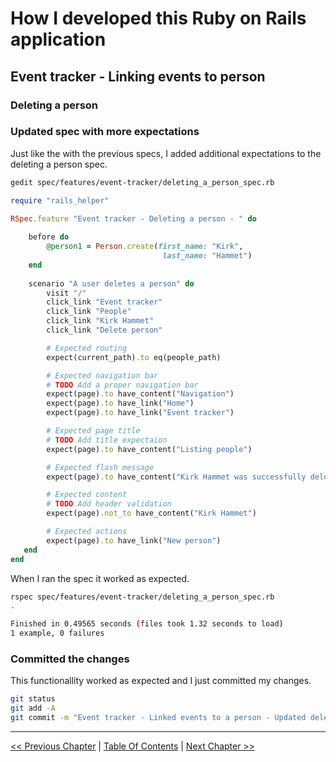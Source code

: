# How I developed this Ruby on Rails application #


## Event tracker - Linking events to person ##


### Deleting a person ###


### Updated spec with more expectations ###
Just like the with the previous specs, I added additional expectations to the deleting a person spec.
```bash
gedit spec/features/event-tracker/deleting_a_person_spec.rb
```

```ruby
require "rails_helper"

RSpec.feature "Event tracker - Deleting a person - " do
    
    before do
        @person1 = Person.create(first_name: "Kirk",
                                  last_name: "Hammet") 
    end
    
    scenario "A user deletes a person" do
        visit "/"
        click_link "Event tracker"
        click_link "People"
        click_link "Kirk Hammet"
        click_link "Delete person"

        # Expected routing
        expect(current_path).to eq(people_path) 

        # Expected navigation bar
        # TODO Add a proper navigation bar
        expect(page).to have_content("Navigation")
        expect(page).to have_link("Home")
        expect(page).to have_link("Event tracker")

        # Expected page title
        # TODO Add title expectaion
        expect(page).to have_content("Listing people")

        # Expected flash message
        expect(page).to have_content("Kirk Hammet was successfully deleted")

        # Expected content
        # TODO Add header validation
        expect(page).not_to have_content("Kirk Hammet")

        # Expected actions
        expect(page).to have_link("New person")
   end
end
```

When I ran the spec it worked as expected.
```bash
rspec spec/features/event-tracker/deleting_a_person_spec.rb 
.

Finished in 0.49565 seconds (files took 1.32 seconds to load)
1 example, 0 failures
```


### Committed the changes ###
This functionallity worked as expected and I just committed my changes.
```bash
git status
git add -A
git commit -m "Event tracker - Linked events to a person - Updated deleting a person"
```

----------
[<< Previous Chapter](../section_5_linking_events_to_person/5_4_editing_a_person.md) | [Table Of Contents](../how_i_developed_this_rails_application.md) | [Next Chapter >>](../section_5_event_tracker_linking_events_to_person/5_6_creating_an_event.md)
